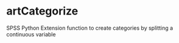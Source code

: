 artCategorize
=============

SPSS Python Extension function to create categories by splitting a continuous variable
